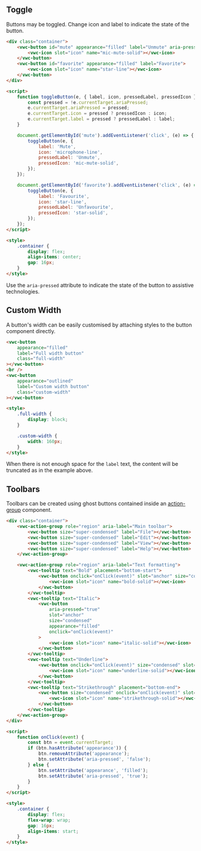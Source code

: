 ## Toggle

Buttons may be toggled. Change icon and label to indicate the state of the button.

```html preview center 72px
<div class="container">
	<vwc-button id="mute" appearance="filled" label="Unmute" aria-pressed="true">
		<vwc-icon slot="icon" name="mic-mute-solid"></vwc-icon>
	</vwc-button>
	<vwc-button id="favorite" appearance="filled" label="Favorite">
		<vwc-icon slot="icon" name="star-line"></vwc-icon>
	</vwc-button>
</div>

<script>
	function toggleButton(e, { label, icon, pressedLabel, pressedIcon }) {
		const pressed = !e.currentTarget.ariaPressed;
		e.currentTarget.ariaPressed = pressed;
		e.currentTarget.icon = pressed ? pressedIcon : icon;
		e.currentTarget.label = pressed ? pressedLabel : label;
	}

	document.getElementById('mute').addEventListener('click', (e) => {
		toggleButton(e, {
			label: 'Mute',
			icon: 'microphone-line',
			pressedLabel: 'Unmute',
			pressedIcon: 'mic-mute-solid',
		});
	});

	document.getElementById('favorite').addEventListener('click', (e) => {
		toggleButton(e, {
			label: 'Favourite',
			icon: 'star-line',
			pressedLabel: 'Unfavourite',
			pressedIcon: 'star-solid',
		});
	});
</script>

<style>
	.container {
		display: flex;
		align-items: center;
		gap: 16px;
	}
</style>
```

<vwc-note connotation="information">
	<vwc-icon slot="icon" name="info-line"></vwc-icon>

Use the `aria-pressed` attribute to indicate the state of the button to assistive technologies.

</vwc-note>

## Custom Width

A button's width can be easily customised by attaching styles to the button component directly.

```html preview
<vwc-button
	appearance="filled"
	label="Full width button"
	class="full-width"
></vwc-button>
<br />
<vwc-button
	appearance="outlined"
	label="Custom width button"
	class="custom-width"
></vwc-button>

<style>
	.full-width {
		display: block;
	}

	.custom-width {
		width: 160px;
	}
</style>
```

<vwc-note connotation="warning" headline="Use custom width buttons with caution">
	<vwc-icon slot="icon" name="warning-line"></vwc-icon>

When there is not enough space for the `label` text, the content will be truncated as in the example above.

</vwc-note>

## Toolbars

Toolbars can be created using ghost buttons contained inside an [action-group](/components/action-group) component.

```html preview 115px
<div class="container">
	<vwc-action-group role="region" aria-label="Main toolbar">
		<vwc-button size="super-condensed" label="File"></vwc-button>
		<vwc-button size="super-condensed" label="Edit"></vwc-button>
		<vwc-button size="super-condensed" label="View"></vwc-button>
		<vwc-button size="super-condensed" label="Help"></vwc-button>
	</vwc-action-group>

	<vwc-action-group role="region" aria-label="Text formatting">
		<vwc-tooltip text="Bold" placement="bottom-start">
			<vwc-button onclick="onClick(event)" slot="anchor" size="condensed">
				<vwc-icon slot="icon" name="bold-solid"></vwc-icon>
			</vwc-button>
		</vwc-tooltip>
		<vwc-tooltip text="Italic">
			<vwc-button
				aria-pressed="true"
				slot="anchor"
				size="condensed"
				appearance="filled"
				onclick="onClick(event)"
			>
				<vwc-icon slot="icon" name="italic-solid"></vwc-icon>
			</vwc-button>
		</vwc-tooltip>
		<vwc-tooltip text="Underline">
			<vwc-button onclick="onClick(event)" size="condensed" slot="anchor">
				<vwc-icon slot="icon" name="underline-solid"></vwc-icon>
			</vwc-button>
		</vwc-tooltip>
		<vwc-tooltip text="Strikethrough" placement="bottom-end">
			<vwc-button size="condensed" onclick="onClick(event)" slot="anchor">
				<vwc-icon slot="icon" name="strikethrough-solid"></vwc-icon>
			</vwc-button>
		</vwc-tooltip>
	</vwc-action-group>
</div>

<script>
	function onClick(event) {
		const btn = event.currentTarget;
		if (btn.hasAttribute('appearance')) {
			btn.removeAttribute('appearance');
			btn.setAttribute('aria-pressed', 'false');
		} else {
			btn.setAttribute('appearance', 'filled');
			btn.setAttribute('aria-pressed', 'true');
		}
	}
</script>

<style>
	.container {
		display: flex;
		flex-wrap: wrap;
		gap: 16px;
		align-items: start;
	}
</style>
```
